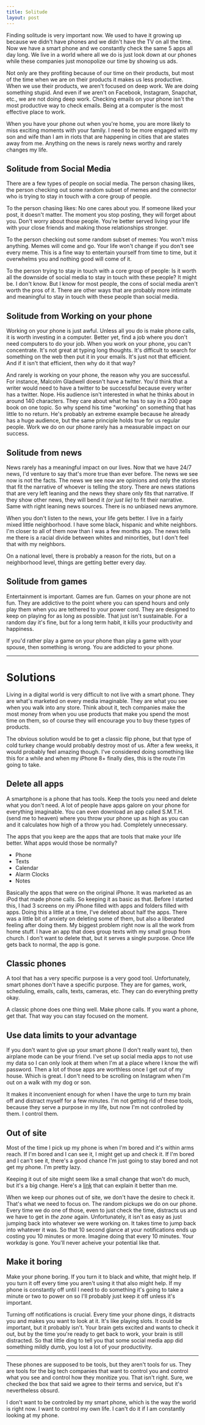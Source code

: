 ```yaml
---
title: Solitude
layout: post
---
```


Finding solitude is very important now. We used to have it growing up because we didn't have phones and we didn't have the TV on all the time. Now we have a smart phone and we constantly check the same 5 apps all day long. We live in a world where all we do is just look down at our phones while these companies just monopolize our time by showing us ads.

Not only are they profiting because of our time on their products, but most of the time when we are on their products it makes us less productive. When we use their products, we aren't focused on deep work. We are doing something stupid. And even if we aren't on Facebook, Instagram, Snapchat, etc., we are not doing deep work. Checking emails on your phone isn't the most productive way to check emails. Being at a computer is the most effective place to work.

When you have your phone out when you're home, you are more likely to miss exciting moments with your family. I need to be more engaged with my son and wife than I am in riots that are happening in cities that are states away from me. Anything on the news is rarely news worthy and rarely changes my life.

## Solitude from Social Media

There are a few types of people on social media. The person chasing likes, the person checking out some random subset of memes and the connector who is trying to stay in touch with a core group of people.

To the person chasing likes: No one cares about you. If someone liked your post, it doesn't matter. The moment you stop posting, they will forget about you. Don't worry about those people. You're better served living your life with your close friends and making those relationships stronger.

To the person checking out some random subset of memes: You won't miss anything. Memes will come and go. Your life won't change if you don't see every meme. This is a fine way to entertain yourself from time to time, but it overwhelms you and nothing good will come of it.

To the person trying to stay in touch with a core group of people: Is it worth all the downside of social media to stay in touch with these people? It might be. I don't know. But I know for most people, the cons of social media aren't worth the pros of it. There are other ways that are probably more intimate and meaningful to stay in touch with these people than social media.

## Solitude from Working on your phone

Working on your phone is just awful. Unless all you do is make phone calls, it is worth investing in a computer. Better yet, find a job where you don't need computers to do your job. When you work on your phone, you can't concentrate. It's not great at typing long thoughts. It's difficult to search for something on the web then put it in your emails. It's just not that efficient. And if it isn't that efficient, then why do it that way?

And rarely is working on your phone, the reason why you are successful. For instance, Malcolm Gladwell doesn't have a twitter. You'd think that a writer would need to have a twitter to be successful because every writer has a twitter. Nope. His audience isn't interested in what he thinks about in around 140 characters. They care about what he has to say in a 200 page book on one topic. So why spend his time "working" on something that has little to no return. He's probably an extreme example because he already has a huge audience, but the same principle holds true for us regular people. Work we do on our phone rarely has a measurable impact on our success.

## Solitude from news

News rarely has a meaningful impact on our lives. Now that we have 24/7 news, I'd venture to say that's more true than ever before. The news we see now is not the facts. The news we see now are opinions and only the stories that fit the narrative of whoever is telling the story. There are news stations that are very left leaning and the news they share only fits that narrative. If they show other news, they will bend it *(or just lie)* to fit their narrative. Same with right leaning news sources. There is no unbiased news anymore.

When you don't listen to the news, your life gets better. I live in a fairly mixed little neighborhood. I have some black, hispanic and white neighbors. I'm closer to all of them now than I was a few months ago. The news tells me there is a racial divide between whites and minorities, but I don't feel that with my neighbors.

On a national level, there is probably a reason for the riots, but on a neighborhood level, things are getting better every day.

## Solitude from games

Entertainment is important. Games are fun. Games on your phone are not fun. They are addictive to the point where you can spend hours and only play them when you are tethered to your power cord. They are designed to keep on playing for as long as possible. That just isn't sustainable. For a random day it's fine, but for a long term habit, it kills your productivity and happiness.

If you'd rather play a game on your phone than play a game with your spouse, then something is wrong. You are addicted to your phone.

---
# Solutions

Living in a digital world is very difficult to not live with a smart phone. They are what's marketed on every media imaginable. They are what you see when you walk into any store. Think about it, tech companies make the most money from when you use products that make you spend the most time on them, so of course they will encourage you to buy these types of products.

The obvious solution would be to get a classic flip phone, but that type of cold turkey change would probably destroy most of us. After a few weeks, it would probably feel amazing though. I've considered doing something like this for a while and when my iPhone 8+ finally dies, this is the route I'm going to take.

## Delete all apps

A smartphone is a phone that has tools. Keep the tools you need and delete what you don't need. A lot of people have apps galore on your phone for everything imaginable. You can even download an app called S.M.T.H. (send me to heaven) where you throw your phone up as high as you can and it calculates how high of a throw you had. Completely unnecessary.

The apps that you keep are the apps that are tools that make your life better. What apps would those be normally?

* Phone
* Texts
* Calendar
* Alarm Clocks
* Notes

Basically the apps that were on the original iPhone. It was marketed as an iPod that made phone calls. So keeping it as basic as that. Before I started this, I had 3 screens on my iPhone filled with apps and folders filled with apps. Doing this a little at a time, I've deleted about half the apps. There was a little bit of anxiety on deleting some of them, but also a liberated feeling after doing them. My biggest problem right now is all the work from home stuff. I have an app that does group texts with my small group from church. I don't want to delete that, but it serves a single purpose. Once life gets back to normal, the app is gone.

## Classic phones

A tool that has a very specific purpose is a very good tool. Unfortunately, smart phones don't have a specific purpose. They are for games, work, scheduling, emails, calls, texts, cameras, etc. They can do everything pretty okay.

A classic phone does one thing well. Make phone calls. If you want a phone, get that. That way you can stay focused on the moment.

## Use data limits to your advantage

If you don't want to give up your smart phone (I don't really want to), then airplane mode can be your friend. I've set up social media apps to not use my data so I can only look at them when I'm at a place where I know the wifi password. Then a lot of those apps are worthless once I get out of my house. Which is great. I don't need to be scrolling on Instagram when I'm out on a walk with my dog or son.

It makes it inconvenient enough for when I have the urge to turn my brain off and distract myself for a few minutes. I'm not getting rid of these tools, because they serve a purpose in my life, but now I'm not controlled by them. I control them.

## Out of site

Most of the time I pick up my phone is when I'm bored and it's within arms reach. If I'm bored and I can see it, I might get up and check it. If I'm bored and I can't see it, there's a good chance I'm just going to stay bored and not get my phone. I'm pretty lazy.

Keeping it out of site might seem like a small change that won't do much, but it's a big change. Here's a [link](https://www.medicaldaily.com/out-sight-out-mind-cell-phones-may-diminish-cognitive-ability-even-without-use-313590) that can explain it better than me.

When we keep our phones out of site, we don't have the desire to check it. That's what we need to focus on. The random pickups we do on our phone. Every time we do one of those, even to just check the time, distracts us and we have to get in *the zone* again. Unfortunately, it isn't as easy as just jumping back into whatever we were working on. It takes time to jump back into whatever it was. So that 10 second glance at your notifications ends up costing you 10 minutes or more. Imagine doing that every 10 minutes. Your workday is gone. You'll never acheive your potential like that.

## Make it boring

Make your phone boring. If you turn it to black and white, that might help. If you turn it off every time you aren't using it that also might help. If my phone is constantly off until I need to do something it's going to take a minute or two to power on so I'll probably just keep it off unless it's important.

Turning off notifications is crucial. Every time your phone dings, it distracts you and makes you want to look at it. It's like playing slots. It could be important, but it probably isn't. Your brain gets excited and wants to check it out, but by the time you're ready to get back to work, your brain is still distracted. So that little ding to tell you that some social media app did something mildly dumb, you lost a lot of your productivity.

---

These phones are supposed to be tools, but they aren't tools for us. They are tools for the big tech companies that want to control you and control what you see and control how they monitize you. That isn't right. Sure, we checked the box that said we agree to their terms and service, but it's nevertheless obsurd.

I don't want to be controled by my smart phone, which is the way the world is right now. I want to control my own life. I can't do it if I am constantly looking at my phone.
